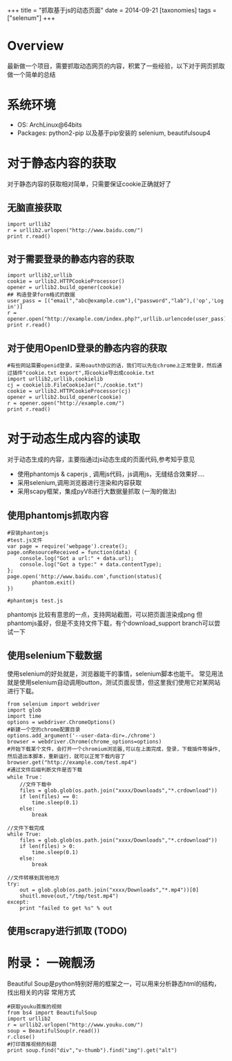 +++
title = "抓取基于js的动态页面"
date = 2014-09-21
[taxonomies]
tags = ["selenum"]
+++

# Overview

最新做一个项目，需要抓取动态网页的内容，积累了一些经验，以下对于网页抓取做一个简单的总结


<!-- more -->

# 系统环境
* OS: ArchLinux@64bits
* Packages: python2-pip 以及基于pip安装的 selenium, beautifulsoup4

# 对于静态内容的获取
对于静态内容的获取相对简单，只需要保证cookie正确就好了


## 无脑直接获取
```
import urllib2
r = urllib2.urlopen("http://www.baidu.com/")
print r.read()
```

## 对于需要登录的静态内容的获取


```
import urllib2,urllib
cookie = urllib2.HTTPCookieProcessor()
opener = urllib2.build_opener(cookie)
## 构造登录form格式的数据
user_pass = [("email","abc@example.com"),("password","lab"),('op','Log in')]
r = opener.open("http://example.com/index.php?",urllib.urlencode(user_pass))
print r.read()
```


## 对于使用OpenID登录的静态内容的获取



```
#有些网站需要openid登录，采用oauth协议的话，我们可以先在chrome上正常登录，然后通过插件"cookie.txt export",将cookie导出成cookie.txt
import urllib2,urllib,cookielib
cj = cookielib.FileCookieJar("./cookie.txt")
cookie = urllib2.HTTPCookieProcessor(cj)
opener = urllib2.build_opener(cookie)
r = opener.open("http://example.com/")
print r.read()
```


# 对于动态生成内容的读取

对于动态生成的内容，主要指通过js动态生成的页面代码,参考知乎意见
* 使用phantomjs & caperjs , 调用js代码，js调用js，无缝结合效果好....
* 采用selenium,调用浏览器进行渲染和内容获取
* 采用scapy框架，集成pyV8进行大数据量抓取 (一淘的做法)


## 使用phantomjs抓取内容

```
#安装phantomjs
#test.js文件
var page = require('webpage').create();
page.onResourceReceived = function(data) {
    console.log("Got a url:" + data.url);
    console.log("Got a type:" + data.contentType);
};
page.open('http://www.baidu.com',function(status){
        phantom.exit()
})

#phantomjs test.js
```

phantomjs 比较有意思的一点，支持网站截图，可以把页面渲染成png
但phantomjs虽好，但是不支持文件下载，有个download_support branch可以尝试一下


## 使用selenium下载数据
使用selenium的好处就是，浏览器能干的事情，selenium脚本也能干。
常见用法就是使用selenium自动调用button，测试页面反馈，但这里我们使用它对某网站进行下载。

```
from selenium import webdriver
import glob
import time
options = webdriver.ChromeOptions()
#新建一个空的chrome配置目录
options.add_argument('--user-data-dir=./chrome')
browser = webdriver.Chrome(chrome_options=options)
#开始下载某个文件，会打开一个chromium浏览器,可以在上面完成，登录，下载插件等操作,然后退出本脚本，重新运行，就可以正常下载内容了
browser.get("http://example.com/test.mp4")
#通过文件后缀判断文件是否下载
while True：
    //文件下载中
    files = glob.glob(os.path.join("xxxx/Downloads","*.crdownload"))
    if len(files) == 0:
        time.sleep(0.1)
    else:
        break

//文件下载完成
while True:
    files = glob.glob(os.path.join("xxxx/Downloads","*.crdownload"))
    if len(files) > 0:
        time.sleep(0.1)
    else:
        break

//文件转移到其他地方
try:
    out = glob.glob(os.path.join("xxxx/Downloads","*.mp4"))[0]
    shuitl.move(out,"/tmp/test.mp4")
except:
    print "failed to get %s" % out
```


## 使用scrapy进行抓取 (TODO)


# 附录： 一碗靓汤
Beautiful Soup是python特别好用的框架之一，可以用来分析静态html的结构，找出相关的内容
常用方式

```
#获取youku首推的视频
from bs4 import BeautifulSoup
import urllib2
r = urllib2.urlopen("http://www.youku.com/")
soup = BeautifulSoup(r.read())
r.close()
#打印首推视频的标题
print soup.find("div","v-thumb").find("img").get("alt")
```


